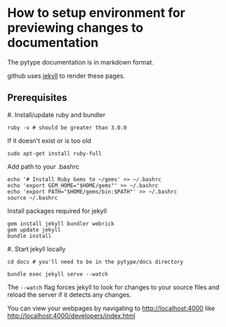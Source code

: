 # How to setup environment for previewing changes to documentation

The pytype documentation is in markdown format.

github uses [jekyll](https://jekyllrb.com/docs/) to render these pages.

## Prerequisites

#.  Install/update ruby and bundler

```shell
ruby -v # should be greater than 3.0.0
```

If it doesn't exist or is too old

```shell
sudo apt-get install ruby-full
```

Add path to your .bashrc

```shell
echo '# Install Ruby Gems to ~/gems' >> ~/.bashrc
echo 'export GEM_HOME="$HOME/gems"' >> ~/.bashrc
echo 'export PATH="$HOME/gems/bin:$PATH"' >> ~/.bashrc
source ~/.bashrc
```

Install packages required for jekyll

```shell
gem install jekyll bundler webrick
gem update jekyll
bundle install
```

#.  Start jekyll locally

```shell
cd docs # you'll need to be in the pytype/docs directory

bundle exec jekyll serve --watch
```

The `--watch` flag forces jekyll to look for changes to your source files and
reload the server if it detects any changes.

You can view your webpages by navigating to [http://localhost:4000](http://localhost:4000) like
[http://localhost:4000/developers/index.html](http://localhost:4000/developers/index.html)




